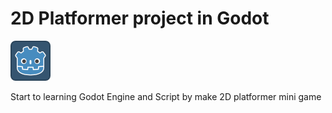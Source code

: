 # 2D Platformer project in Godot

[![alt text](icon.png)](https://godotengine.org/)

Start to learning Godot Engine and Script by make 2D platformer mini game
